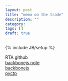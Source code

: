 ```yaml
---
layout: post
title: "memo on the trade"
description: ""
category: 
tags: []
draft: true
---
```

{% include JB/setup %}

RTA github  
[backbonejs note](www.lowindata.com)  
[backbonejs](www.icoding.co/2012/04/backbonejs-html-2)  
[pyctp](https://code.google.com/p/pyctp/)


